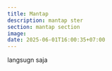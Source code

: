 ```yaml
---
title: Mantap
description: mantap ster
section: mantap section
image: 
date: 2025-06-01T16:00:35+07:00
---
```


langsugn saja